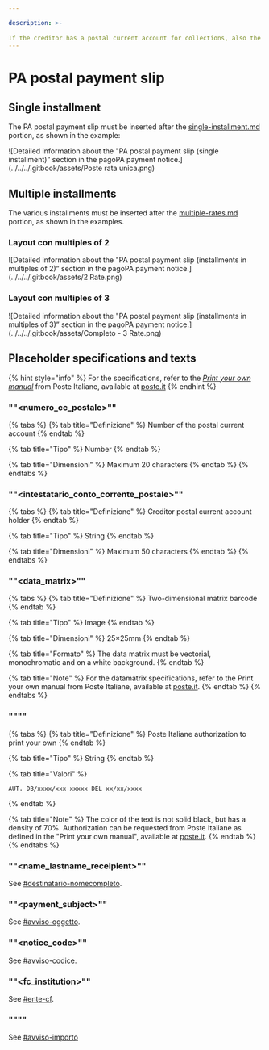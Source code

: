 ```yaml
---

description: >-  
If the creditor has a postal current account for collections, also the PA postal payment slip must be included.
---
```


# PA postal payment slip

## Single installment

The PA postal payment slip must be inserted after the [single-installment.md](single-installment.md "mention") portion, as shown in the example:

![Detailed information about the "PA postal payment slip (single installment)” section in the pagoPA payment notice.](../../../.gitbook/assets/Poste rata unica.png)

## Multiple installments

The various installments must be inserted after the [multiple-rates.md](multiple-rates.md "mention") portion, as shown in the examples.

### Layout con multiples of 2

![Detailed information about the "PA postal payment slip (installments in multiples of 2)” section in the pagoPA payment notice.](../../../.gitbook/assets/2 Rate.png)

### Layout con multiples of 3

![Detailed information about the "PA postal payment slip (installments in multiples of 3)” section in the pagoPA payment notice.](../../../.gitbook/assets/Completo - 3 Rate.png)

## Placeholder specifications and texts

{% hint style="info" %} For the specifications, refer to the [_Print your own manual_](https://business.poste.it/business/files/1476473314849/manuale-stampa-in-proprio.pdf) from Poste Italiane, available at [poste.it](https://www.poste.it) {% endhint %}

### ""\<numero_cc_postale>""

{% tabs %} {% tab title="Definizione" %} Number of the postal current account {% endtab %}

{% tab title="Tipo" %} Number {% endtab %}

{% tab title="Dimensioni" %} Maximum 20 characters {% endtab %} {% endtabs %}

### ""\<intestatario_conto_corrente_postale>""

{% tabs %} {% tab title="Definizione" %} Creditor postal current account holder {% endtab %}

{% tab title="Tipo" %} String {% endtab %}

{% tab title="Dimensioni" %} Maximum 50 characters {% endtab %} {% endtabs %}

### ""\<data_matrix>""

{% tabs %} {% tab title="Definizione" %} Two-dimensional matrix barcode {% endtab %}

{% tab title="Tipo" %} Image {% endtab %}

{% tab title="Dimensioni" %} 25×25mm {% endtab %}

{% tab title="Formato" %} The data matrix must be vectorial, monochromatic and on a white background. {% endtab %}

{% tab title="Note" %} For the datamatrix specifications, refer to the Print your own manual from Poste Italiane, available at [poste.it](https://www.poste.it). {% endtab %} {% endtabs %}

### ""<autorizzazione>""

{% tabs %} {% tab title="Definizione" %} Poste Italiane authorization to print your own {% endtab %}

{% tab title="Tipo" %} String {% endtab %}

{% tab title="Valori" %}
```
AUT. DB/xxxx/xxx xxxxx DEL xx/xx/xxxx
```
{% endtab %}

{% tab title="Note" %} The color of the text is not solid black, but has a density of 70%. Authorization can be requested from Poste Italiane as defined in the "Print your own manual", available at [poste.it](https://www.poste.it). {% endtab %} {% endtabs %}

### ""\<name_lastname_receipient>""

See [#destinatario-nomecompleto](../information-about-the-recipient.md#destinatario-nomecompleto "mention").

### ""\<payment_subject>""

See [#avviso-oggetto](../header.md#avviso-oggetto "mention").

### ""\<notice_code>""

See [#avviso-codice](single-installment.md#avviso-codice "mention").

### ""\<fc_institution>""

See [#ente-cf](../information-about-the-creditor.md#ente-cf "mention").

### ""<importo>""

See [#avviso-importo](../amount-and-due-date.md#avviso-importo "mention")